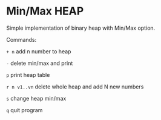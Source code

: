 # Min/Max HEAP

Simple implementation of binary heap with Min/Max option.



Commands:


`+ n` add n number to heap <br/>

`-` delete min/max and print <br/> 

`p` print heap table  <br/>

`r n v1..vn` delete whole heap and add N new numbers <br/> 
 
`s` change heap min/max  <br/>

`q` quit program  

